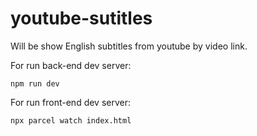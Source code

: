 # youtube-sutitles
Will be show English subtitles from youtube by video link.

For run back-end dev server:
```
npm run dev
```

For run front-end dev server:
```
npx parcel watch index.html
``` 
